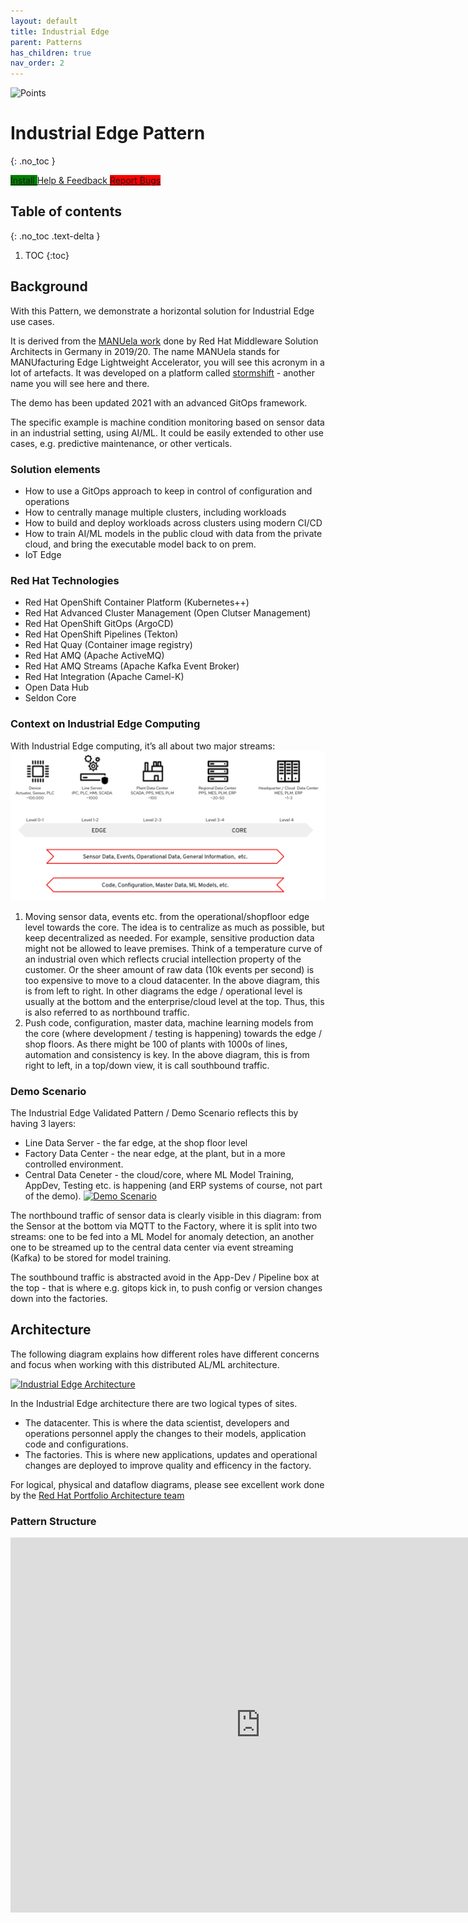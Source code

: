 ```yaml
---
layout: default
title: Industrial Edge
parent: Patterns
has_children: true
nav_order: 2
---
```


<div class="pattern_logo">
  <img src="/images/logos/industrial-edge.png" class="pattern_logo" alt="Points">
</div>

# Industrial Edge Pattern
{: .no_toc }

<a href="getting-started" class="btn" style="background-color:green;"> Install </a>
<a href="https://groups.google.com/u/1/g/hybrid-cloud-patterns" class="btn"> Help & Feedback </a>
<a href="https://github.com/hybrid-cloud-patterns/industrial-edge/issues" class="btn" style="background-color:red;"> Report Bugs </a>

## Table of contents
{: .no_toc .text-delta }

1. TOC
{:toc}

## Background

With this Pattern, we demonstrate a horizontal solution for Industrial Edge use cases.

It is derived from the [MANUela work](https://github.com/sa-mw-dach/manuela) done by Red
Hat Middleware Solution Architects in Germany in 2019/20. The name MANUela stands for MANUfacturing Edge Lightweight Accelerator, you will see this acronym in a lot of artefacts. It was developed on a platform called [stormshift](https://github.com/stormshift/documentation) - another name you will see here and there.

The demo has been updated 2021 with an advanced GitOps framework.

The specific example is machine condition monitoring based on sensor data in an
industrial setting, using AI/ML. It could be easily extended to other use cases, e.g. predictive maintenance, or other verticals.

### Solution elements

- How to use a GitOps approach to keep in control of configuration and operations
- How to centrally manage multiple clusters, including workloads
- How to build and deploy workloads across clusters using modern CI/CD
- How to train AI/ML models in the public cloud with data from the private cloud, and bring the executable model back to on prem.
- IoT Edge

### Red Hat Technologies

- Red Hat OpenShift Container Platform (Kubernetes++)
- Red Hat Advanced Cluster Management (Open Clutser Management)
- Red Hat OpenShift GitOps (ArgoCD)
- Red Hat OpenShift Pipelines (Tekton)
- Red Hat Quay (Container image registry)
- Red Hat AMQ (Apache ActiveMQ)
- Red Hat AMQ Streams (Apache Kafka Event Broker)
- Red Hat Integration (Apache Camel-K)
- Open Data Hub
- Seldon Core

### Context on Industrial Edge Computing
With Industrial Edge computing, it’s all about two major streams:
[![Industrial Edge Computing](/images/industrial-edge/manufacturing-edge-computing.png)](/images/industrial-edge/manufacturing-edge-computing.png)

1. Moving sensor data, events etc. from the operational/shopfloor edge level towards the core. The idea is to centralize as much as possible, but keep decentralized as needed. For example, sensitive production data  might not be allowed to leave premises. Think of a temperature curve of an industrial oven which reflects crucial intellection property of the customer. Or the sheer amount of raw data (10k events per second) is too expensive to move to a cloud datacenter. In the above diagram, this is from left to right. In other diagrams the edge / operational level is usually at the bottom and the enterprise/cloud level at the top. Thus, this is also referred to as northbound traffic.
1. Push code, configuration, master data, machine learning models from the core (where development / testing is happening) towards the edge / shop floors. As there might be 100 of plants with 1000s of lines, automation and consistency is key.  In the above diagram, this is from right to left, in a top/down view, it is call southbound traffic.

### Demo Scenario
The Industrial Edge Validated Pattern / Demo Scenario reflects this by having 3 layers:
- Line Data Server - the far edge, at the shop floor level
- Factory Data Center - the near edge, at the plant, but in a more controlled environment.
- Central Data Ceneter - the cloud/core, where ML Model Training, AppDev, Testing etc. is happening (and ERP systems of course, not part of the demo).
[![Demo Scenario](/images/industrial-edge/highleveldemodiagram.png)](/images/industrial-edge/highleveldemodiagram.png)

The northbound traffic of sensor data is clearly visible in this diagram: from the Sensor at the bottom via MQTT to the Factory, where it is split into two streams: one to be fed into a ML Model for anomaly detection, an another one to be streamed up to the central data center via event streaming (Kafka) to be stored for model training.

The southbound traffic is abstracted avoid in the App-Dev / Pipeline box at the top - that is where e.g. gitops kick in, to push config or version changes down into the factories.

## Architecture

The following diagram explains how different roles have different concerns and focus when working with this distributed AL/ML architecture.

[![Industrial Edge Architecture](/images/ai-ml-architecture.png)](/images/ai-ml-architecture.png)

In the Industrial Edge architecture there are two logical types of sites.

- The datacenter. This is where the data scientist, developers and operations personnel apply the changes to their models, application code and configurations.
- The factories. This is where new applications, updates and operational changes are deployed to improve quality and efficency in the factory.

For logical, physical and dataflow diagrams, please see excellent work done by the [Red Hat Portfolio Architecture team](https://gitlab.com/redhatdemocentral/portfolio-architecture-examples/-/blob/main/manufacturing.adoc)

### Pattern Structure

<iframe src="https://slides.com/beekhof/hybrid-cloud-patterns/embed" width="800" height="600" scrolling="no" frameborder="0" webkitallowfullscreen mozallowfullscreen allowfullscreen></iframe>
